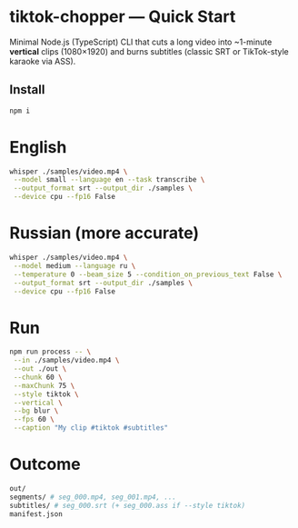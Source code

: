# tiktok-chopper — Quick Start

Minimal Node.js (TypeScript) CLI that cuts a long video into ~1-minute **vertical** clips (1080×1920) and burns subtitles (classic SRT or TikTok-style karaoke via ASS).

## Install

```bash
npm i
```

# English

```bash
whisper ./samples/video.mp4 \
 --model small --language en --task transcribe \
 --output_format srt --output_dir ./samples \
 --device cpu --fp16 False
```

# Russian (more accurate)

```bash
whisper ./samples/video.mp4 \
 --model medium --language ru \
 --temperature 0 --beam_size 5 --condition_on_previous_text False \
 --output_format srt --output_dir ./samples \
 --device cpu --fp16 False
```

# Run

```bash
npm run process -- \
 --in ./samples/video.mp4 \
 --out ./out \
 --chunk 60 \
 --maxChunk 75 \
 --style tiktok \
 --vertical \
 --bg blur \
 --fps 60 \
 --caption "My clip #tiktok #subtitles"
```

# Outcome

```bash
out/
segments/ # seg_000.mp4, seg_001.mp4, ...
subtitles/ # seg_000.srt (+ seg_000.ass if --style tiktok)
manifest.json
```
